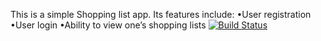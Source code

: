 This is a simple Shopping list app. Its features include:
•User registration
•User login
•Ability to view  one’s shopping lists
[![Build Status](https://travis-ci.org/Bonifase/shopping-list-app.svg?branch=master)](https://travis-ci.org/Bonifase/shopping-list-app)

